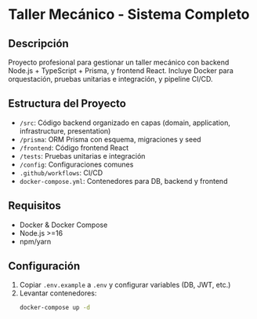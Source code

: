 # Taller Mecánico - Sistema Completo

## Descripción
Proyecto profesional para gestionar un taller mecánico con backend Node.js + TypeScript + Prisma, y frontend React. Incluye Docker para orquestación, pruebas unitarias e integración, y pipeline CI/CD.

## Estructura del Proyecto

- `/src`: Código backend organizado en capas (domain, application, infrastructure, presentation)
- `/prisma`: ORM Prisma con esquema, migraciones y seed
- `/frontend`: Código frontend React
- `/tests`: Pruebas unitarias e integración
- `/config`: Configuraciones comunes
- `.github/workflows`: CI/CD
- `docker-compose.yml`: Contenedores para DB, backend y frontend

## Requisitos

- Docker & Docker Compose
- Node.js >=16
- npm/yarn

## Configuración

1. Copiar `.env.example` a `.env` y configurar variables (DB, JWT, etc.)
2. Levantar contenedores:
   ```bash
   docker-compose up -d
